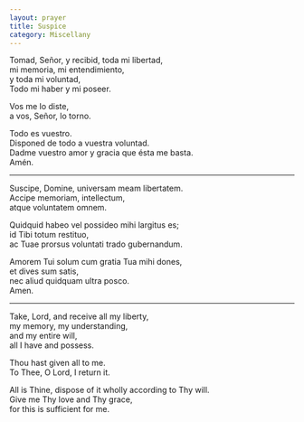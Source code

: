 ```yaml
---
layout: prayer
title: Suspice
category: Miscellany
---
```

Tomad, Señor, y recibid, toda mi libertad,  
mi memoria, mi entendimiento,  
y toda mi voluntad,  
Todo mi haber y mi poseer.  

Vos me lo diste,  
a vos, Señor, lo torno.  

Todo es vuestro.  
Disponed de todo a vuestra voluntad.  
Dadme vuestro amor y gracia que ésta me basta.  
Amén.  

* * *

Suscipe, Domine, universam meam libertatem.  
Accipe memoriam, intellectum,  
atque voluntatem omnem.  

Quidquid habeo vel possideo mihi largitus es;  
id Tibi totum restituo,  
ac Tuae prorsus voluntati trado gubernandum.  

Amorem Tui solum cum gratia Tua mihi dones,  
et dives sum satis,  
nec aliud quidquam ultra posco.  
Amen.  

* * *

Take, Lord, and receive all my liberty,  
my memory, my understanding,  
and my entire will,  
all I have and possess.  

Thou hast given all to me.  
To Thee, O Lord, I return it.  

All is Thine, dispose of it wholly according to Thy will.  
Give me Thy love and Thy grace,  
for this is sufficient for me.  